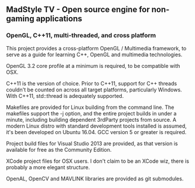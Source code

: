 ## MadStyle TV - Open source engine for non-gaming applications
### OpenGL, C++11, multi-threaded, and cross platform
This project provides a cross-platform OpenGL / Multimedia framework, to serve as a guide for learning C++, OpenGL and multimedia technologies.

OpenGL 3.2 core profile at a minimum is required, to be compatible with OSX.

C++11 is the version of choice. Prior to C++11, support for C++ threads couldn't be counted on across all target platforms, particularly Windows.  With C++11, std::thread is adequately supported.

Makefiles are provided for Linux building from the command line. The makefiles support the -j option, and the entire project builds in under a minute, including building dependent 3rdParty projects from source. A modern Linux distro with standard development tools installed is assumed, it's been developed on Ubuntu 16.04.  GCC version 5 or greater is required.

Project build files for Visual Studio 2013 are provided, as that version is available for free as the Community Edition.  

XCode project files for OSX users.  I don't claim to be an XCode wiz, there is probably a more elegant structure.

OpenAL, OpenCV and MAVLINK libraries are provided as git submodules.  

